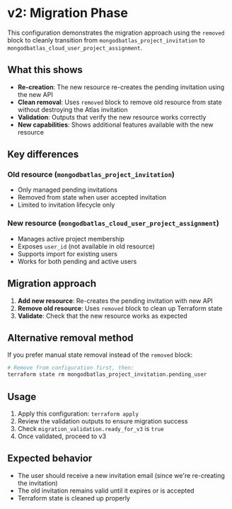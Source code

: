 # v2: Migration Phase

This configuration demonstrates the migration approach using the `removed` block to cleanly transition from `mongodbatlas_project_invitation` to `mongodbatlas_cloud_user_project_assignment`.

## What this shows

- **Re-creation**: The new resource re-creates the pending invitation using the new API
- **Clean removal**: Uses `removed` block to remove old resource from state without destroying the Atlas invitation
- **Validation**: Outputs that verify the new resource works correctly
- **New capabilities**: Shows additional features available with the new resource

## Key differences

### Old resource (`mongodbatlas_project_invitation`)
- Only managed pending invitations
- Removed from state when user accepted invitation
- Limited to invitation lifecycle only

### New resource (`mongodbatlas_cloud_user_project_assignment`)
- Manages active project membership
- Exposes `user_id` (not available in old resource)
- Supports import for existing users
- Works for both pending and active users

## Migration approach

1. **Add new resource**: Re-creates the pending invitation with new API
2. **Remove old resource**: Uses `removed` block to clean up Terraform state
3. **Validate**: Check that the new resource works as expected

## Alternative removal method

If you prefer manual state removal instead of the `removed` block:

```bash
# Remove from configuration first, then:
terraform state rm mongodbatlas_project_invitation.pending_user
```

## Usage

1. Apply this configuration: `terraform apply`
2. Review the validation outputs to ensure migration success
3. Check `migration_validation.ready_for_v3` is `true`
4. Once validated, proceed to v3

## Expected behavior

- The user should receive a new invitation email (since we're re-creating the invitation)
- The old invitation remains valid until it expires or is accepted
- Terraform state is cleaned up properly
